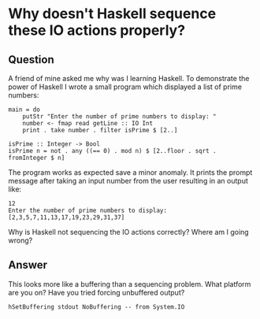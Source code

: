 
# Why doesn&apos;t Haskell sequence these IO actions properly?

## Question
        
A friend of mine asked me why was I learning Haskell. To demonstrate the power of Haskell I wrote a small program which displayed a list of prime numbers:

    main = do
        putStr "Enter the number of prime numbers to display: "
        number <- fmap read getLine :: IO Int
        print . take number . filter isPrime $ [2..]
    
    isPrime :: Integer -> Bool
    isPrime n = not . any ((== 0) . mod n) $ [2..floor . sqrt . fromInteger $ n]
    

The program works as expected save a minor anomaly. It prints the prompt message after taking an input number from the user resulting in an output like:

    12
    Enter the number of prime numbers to display: [2,3,5,7,11,13,17,19,23,29,31,37]
    

Why is Haskell not sequencing the IO actions correctly? Where am I going wrong?

## Answer
        
This looks more like a buffering than a sequencing problem. What platform are you on? Have you tried forcing unbuffered output?

    hSetBuffering stdout NoBuffering -- from System.IO
